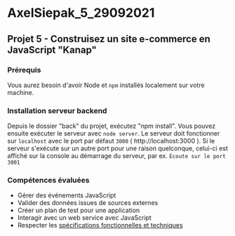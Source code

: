 # AxelSiepak_5_29092021

## Projet 5 - Construisez un site e-commerce en JavaScript "Kanap"

### Prérequis
Vous aurez besoin d'avoir Node et `npm` installés localement sur votre machine.

### Installation serveur backend

Depuis le dossier "back" du projet, exécutez "npm install". Vous pouvez ensuite
exécuter le serveur avec `node server`. Le serveur doit fonctionner sur `localhost`
avec le port par défaut `3000` ( http://localhost:3000 ). Si le serveur s'exécute
sur un autre port pour une raison quelconque, celui-ci est affiché sur la console
au démarrage du serveur, par ex. `Écoute sur le port 3001`


### Compétences évaluées

* Gérer des événements JavaScript
* Valider des données issues de sources externes
* Créer un plan de test pour une application
* Interagir avec un web service avec JavaScript
* Respecter les [spécifications fonctionnelles et techniques](https://s3.eu-west-1.amazonaws.com/course.oc-static.com/projects/DWJ_FR_P5/DW+P5+-+Specifications+fonctionnelles.pdf "voir les spécifications")
